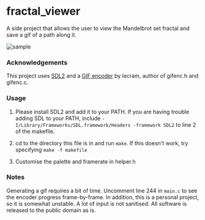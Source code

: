 # fractal_viewer

A side project that allows the user to view the Mandelbrot set fractal and save a gif of a path along it.

![sample](https://user-images.githubusercontent.com/44347881/190032178-eef2f783-0950-451f-a71f-9a5f573bd986.gif)

### Acknowledgements

This project uses [SDL2](https://www.libsdl.org/) and a [GIF encoder](https://github.com/lecram/gifenc) by lecram, author of gifenc.h and gifenc.c.

### Usage

1) Please install SDL2 and add it to your PATH. If you are having trouble adding SDL to your PATH, include `-I/Library/Frameworks/SDL.framework/Headers -framework SDL2` to line 2 of the makefile.

2) cd to the directory this file is in and run `make`. If this doesn't work, try specifying `make -f makefile`

3) Customise the palette and framerate in helper.h

### Notes

Generating a gif requires a bit of time. Uncomment line 244 in `main.c` to see the encoder progress frame-by-frame. In addition, this is a personal project, so it is somewhat unstable. A lot of input is not sanitised. All software is released to the public domain as is.
